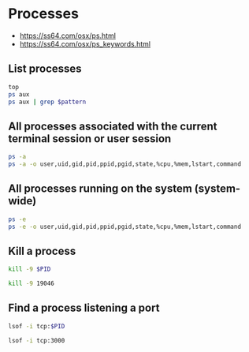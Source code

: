 # Processes

- <https://ss64.com/osx/ps.html>
- <https://ss64.com/osx/ps_keywords.html>

## List processes

```bash
top
ps aux
ps aux | grep $pattern
```

## All processes associated with the current terminal session or user session

```bash
ps -a
ps -a -o user,uid,gid,pid,ppid,pgid,state,%cpu,%mem,lstart,command
```

## All processes running on the system (system-wide)

```bash
ps -e
ps -e -o user,uid,gid,pid,ppid,pgid,state,%cpu,%mem,lstart,command
```

## Kill a process

```bash
kill -9 $PID

kill -9 19046
```

## Find a process listening a port

```bash
lsof -i tcp:$PID

lsof -i tcp:3000
```
